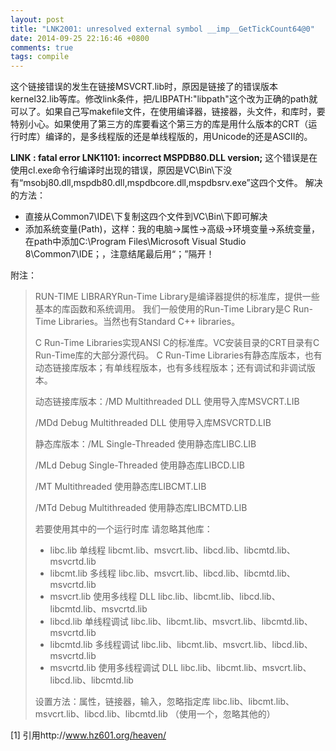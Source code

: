 ```yaml
---
layout: post
title: "LNK2001: unresolved external symbol __imp__GetTickCount64@0"
date: 2014-09-25 22:16:46 +0800
comments: true
tags: compile
---
```

这个链接错误的发生在链接MSVCRT.lib时，原因是链接了的错误版本kernel32.lib等库。修改link条件，把/LIBPATH:"libpath"这个改为正确的path就可以了。如果自己写makefile文件，在使用编译器，链接器，头文件，和库时，要特别小心。如果使用了第三方的库要看这个第三方的库是用什么版本的CRT（运行时库）编译的，是多线程版的还是单线程版的，用Unicode的还是ASCII的。

**LINK : fatal error LNK1101: incorrect MSPDB80.DLL version;** 这个错误是在使用cl.exe命令行编译时出现的错误，原因是VC\Bin\下没有“msobj80.dll,mspdb80.dll,mspdbcore.dll,mspdbsrv.exe”这四个文件。
解决的方法：

* 直接从Common7\IDE\下复制这四个文件到VC\Bin\下即可解决
* 添加系统变量(Path)，这样：我的电脑->属性->高级->环境变量->系统变量，在path中添加C:\Program Files\Microsoft Visual Studio 8\Common7\IDE；，注意结尾最后用“；”隔开！

附注：
> 
> RUN-TIME LIBRARYRun-Time Library是编译器提供的标准库，提供一些基本的库函数和系统调用。
> 我们一般使用的Run-Time Library是C Run-Time Libraries。当然也有Standard C++ libraries。
> 
> C Run-Time Libraries实现ANSI C的标准库。VC安装目录的CRT目录有C Run-Time库的大部分源代码。 C Run-Time Libraries有静态库版本，也有动态链接库版本；有单线程版本，也有多线程版本；还有调试和非调试版本。
> 
> 动态链接库版本：/MD Multithreaded DLL 使用导入库MSVCRT.LIB
> 
> /MDd Debug Multithreaded DLL 使用导入库MSVCRTD.LIB
> 
> 静态库版本：/ML Single-Threaded 使用静态库LIBC.LIB
> 
> /MLd Debug Single-Threaded 使用静态库LIBCD.LIB
> 
> /MT Multithreaded 使用静态库LIBCMT.LIB
> 
> /MTd Debug Multithreaded 使用静态库LIBCMTD.LIB
> 
> 若要使用其中的一个运行时库 请忽略其他库：
> 
> * libc.lib 单线程 libcmt.lib、msvcrt.lib、libcd.lib、libcmtd.lib、msvcrtd.lib
> * libcmt.lib 多线程 libc.lib、msvcrt.lib、libcd.lib、libcmtd.lib、msvcrtd.lib
> * msvcrt.lib 使用多线程 DLL libc.lib、libcmt.lib、libcd.lib、libcmtd.lib、msvcrtd.lib
> * libcd.lib 单线程调试 libc.lib、libcmt.lib、msvcrt.lib、libcmtd.lib、msvcrtd.lib
> * libcmtd.lib 多线程调试 libc.lib、libcmt.lib、msvcrt.lib、libcd.lib、msvcrtd.lib
> * msvcrtd.lib 使用多线程调试 DLL  libc.lib、libcmt.lib、msvcrt.lib、libcd.lib、libcmtd.lib
> 
> 设置方法：属性，链接器，输入，忽略指定库 libc.lib、libcmt.lib、msvcrt.lib、libcd.lib、libcmtd.lib （使用一个，忽略其他的）

[1] 引用http://www.hz601.org/heaven/
